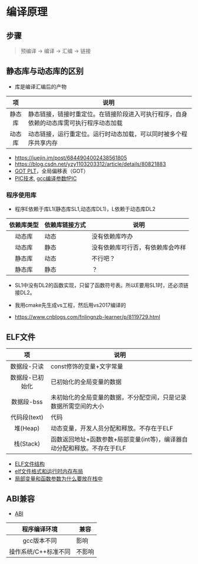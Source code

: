 # 编译原理
## 步骤
> 预编译 -> 编译 -> 汇编 -> 链接

## 静态库与动态库的区别
* 库是编译汇编后的产物

| 项 | 说明 |
| :-: | - |
| 静态库 | 静态链接，链接时重定位。在链接阶段进入可执行程序，自身依赖的动态库需可执行程序动态加载 |
| 动态库 | 动态链接，运行重定位。运行时动态加载，可以同时被多个程序共享内存 |

* https://juejin.im/post/6844904002438561805
* https://blog.csdn.net/yzy1103203312/article/details/80821883
* [GOT PLT](https://blog.csdn.net/u011987514/article/details/67716639)，全局偏移表（GOT）
* [PIC技术](https://blog.csdn.net/loushuai/article/details/50493603), [gcc编译参数fPIC](https://blog.csdn.net/itworld123/article/details/117587091)

### 程序使用库
* 程序E依赖于库L1(静态库SL1,动态库DL1)，L依赖于动态库DL2

| 依赖库类型 | 依赖库链接方式 | 说明 |
| :-: | - | - |
| 动态库 | 动态 | 没有依赖库咋办 |
| 动态库 | 静态 | 没有依赖库可行否，有依赖库会咋样 |
| 静态库 | 动态 | 不行吧？ |
| 静态库 | 静态 | ？ |

* SL1中没有DL2的函数实现，只留了函数符号表。所以E要用SL1时，还必须链接DL2。
* 我用cmake先生成vs工程，然后用vs2017编译的

* https://www.cnblogs.com/fnlingnzb-learner/p/8119729.html

## ELF文件
| 项 | 说明 |
| :-: | - |
| 数据段-只读 | const修饰的变量+文字常量 |
| 数据段-已初始化 | 已初始化的全局变量的数据 |
| 数据段-bss | 未初始化的全局变量的数据，不分配空间，只是记录数据所需空间的大小 |
| 代码段(text) | 代码 |
| 堆(Heap) | 动态变量，开发人员分配和释放。不存在于ELF |
| 栈(Stack) | 函数返回地址+函数参数+局部变量(int等)，编译器自动分配和释放。不存在于ELF |

* [ELF文件结构](http://chuquan.me/2018/05/21/elf-introduce/)
* [elf文件格式和运行时内存布局](http://blog.sina.com.cn/s/blog_4ed962ae01013vhr.html)
* [局部变量和函数参数为什么要放在栈中](https://www.jianshu.com/p/ac325bd601f8)

## ABI兼容
* [ABI](https://gcc.gnu.org/onlinedocs/libstdc++/manual/abi.html)

| 程序编译环境 | 兼容 |
| :-: | - |
| gcc版本不同 | 影响 |
| 操作系统/C++标准不同 | 不影响 |
